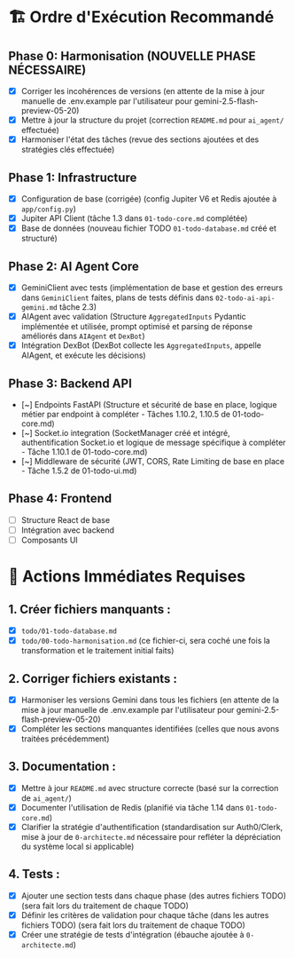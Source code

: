 # 🏗️ Ordre d'Exécution Recommandé

## Phase 0: Harmonisation (NOUVELLE PHASE NÉCESSAIRE)
- [x] Corriger les incohérences de versions (en attente de la mise à jour manuelle de .env.example par l'utilisateur pour gemini-2.5-flash-preview-05-20)
- [x] Mettre à jour la structure du projet (correction `README.md` pour `ai_agent/` effectuée)
- [x] Harmoniser l'état des tâches (revue des sections ajoutées et des stratégies clés effectuée)

## Phase 1: Infrastructure
- [x] Configuration de base (corrigée) (config Jupiter V6 et Redis ajoutée à `app/config.py`)
- [x] Jupiter API Client (tâche 1.3 dans `01-todo-core.md` complétée)
- [x] Base de données (nouveau fichier TODO `01-todo-database.md` créé et structuré)

## Phase 2: AI Agent Core
- [x] GeminiClient avec tests (implémentation de base et gestion des erreurs dans `GeminiClient` faites, plans de tests définis dans `02-todo-ai-api-gemini.md` tâche 2.3)
- [x] AIAgent avec validation (Structure `AggregatedInputs` Pydantic implémentée et utilisée, prompt optimisé et parsing de réponse améliorés dans `AIAgent` et `DexBot`)
- [x] Intégration DexBot (DexBot collecte les `AggregatedInputs`, appelle AIAgent, et exécute les décisions)

## Phase 3: Backend API
- [~] Endpoints FastAPI (Structure et sécurité de base en place, logique métier par endpoint à compléter - Tâches 1.10.2, 1.10.5 de 01-todo-core.md)
- [~] Socket.io integration (SocketManager créé et intégré, authentification Socket.io et logique de message spécifique à compléter - Tâche 1.10.1 de 01-todo-core.md)
- [~] Middleware de sécurité (JWT, CORS, Rate Limiting de base en place - Tâche 1.5.2 de 01-todo-ui.md)

## Phase 4: Frontend
- [ ] Structure React de base
- [ ] Intégration avec backend
- [ ] Composants UI

# 📝 Actions Immédiates Requises

## 1. Créer fichiers manquants :
- [x] `todo/01-todo-database.md`
- [x] `todo/00-todo-harmonisation.md` (ce fichier-ci, sera coché une fois la transformation et le traitement initial faits)

## 2. Corriger fichiers existants :
- [x] Harmoniser les versions Gemini dans tous les fichiers (en attente de la mise à jour manuelle de .env.example par l'utilisateur pour gemini-2.5-flash-preview-05-20)
- [x] Compléter les sections manquantes identifiées (celles que nous avons traitées précédemment)

## 3. Documentation :
- [x] Mettre à jour `README.md` avec structure correcte (basé sur la correction de `ai_agent/`)
- [x] Documenter l'utilisation de Redis (planifié via tâche 1.14 dans `01-todo-core.md`)
- [x] Clarifier la stratégie d'authentification (standardisation sur Auth0/Clerk, mise à jour de `0-architecte.md` nécessaire pour refléter la dépréciation du système local si applicable)

## 4. Tests :
- [x] Ajouter une section tests dans chaque phase (des autres fichiers TODO) (sera fait lors du traitement de chaque TODO)
- [x] Définir les critères de validation pour chaque tâche (dans les autres fichiers TODO) (sera fait lors du traitement de chaque TODO)
- [x] Créer une stratégie de tests d'intégration (ébauche ajoutée à `0-architecte.md`)